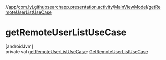 //[app](../../../index.md)/[com.lyj.githubsearchapp.presentation.activity](../index.md)/[MainViewModel](index.md)/[getRemoteUserListUseCase](get-remote-user-list-use-case.md)

# getRemoteUserListUseCase

[androidJvm]\
private val [getRemoteUserListUseCase](get-remote-user-list-use-case.md): [GetRemoteUserListUseCase](../../com.lyj.githubsearchapp.domain.usecase.remote/-get-remote-user-list-use-case/index.md)
